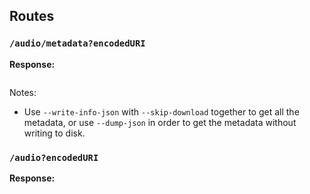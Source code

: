 ## Routes

### `/audio/metadata?encodedURI`

**Response:**
```

```

Notes:
- Use `--write-info-json` with `--skip-download` together to get all the metadata, or use `--dump-json` in order to get the metadata without writing to disk. 

### `/audio?encodedURI`

**Response:**
```

```
